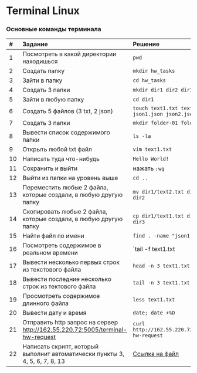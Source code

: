 # Terminal Linux

### Основные команды терминала

|#|Задание|Решение|
|:--|:--|:--|
|1|Посмотреть в какой директории находишься|`pwd`|
|2|Создать папку|`mkdir hw_tasks`|
|3|Зайти в папку|`cd hw_tasks`|
|4|Создать 3 папки|`mkdir dir1 dir2 dir3`|
|5|Зайти в любую папку|`cd dir1`|
|6|Создать 5 файлов (3 txt, 2 json)|`touch text1.txt text2.txt text3.txt json1.json json2.json`|
|7|Создать 3 папки|`mkdir folder-01 folder-02 folder-03`|
|8|Вывести список содержимого папки|`ls -la`|
|9|Открыть любой txt файл|`vim text1.txt`|
|10|Написать туда что-нибудь|`Hello World!`|
|11|Сохранить и выйти|нажать `:wq`|
|12|Выйти из папки на уровень выше|`cd ..`|
|13|Переместить любые 2 файла, которые создали, в любую другую папку|`mv dir1/text2.txt dir1/json2.json dir2`|
|14|Скопировать любые 2 файла, которые создали, в любую другую папку|`cp dir1/text1.txt dir1/json1.json dir3`|
|15|Найти файл по имени|`find . -name "json1.json"`|
|16|Посмотреть содержимое в реальном времени|`tail -f text1.txt | grep "hello"`|
|17|Вывести несколько первых строк из текстового файла|`head -n 3 text1.txt`|
|18|Вывести последние несколько строк из тектового файла|`tail -n 3 text1.txt`|
|19|Просмотреть содержимое длинного файла|`less text1.txt`|
|20|Вывести дату и время|`date; date +%D`|
|21|Отправить http запрос на сервер <http://162.55.220.72:5005/terminal-hw-request>|`curl http://162.55.220.72:5005/terminal-hw-request`|
|22|Написать скрипт, который выполнит автоматически пункты 3, 4, 5, 6, 7, 8, 13|[Ссылка на файл](https://github.com/zakharov-dmitriy/terminal/blob/main/script.sh)|
